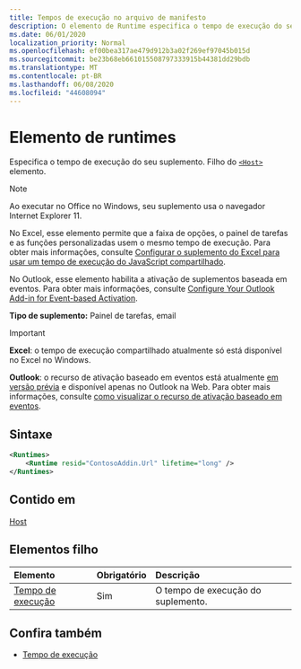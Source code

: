 ```yaml
---
title: Tempos de execução no arquivo de manifesto
description: O elemento de Runtime especifica o tempo de execução do seu suplemento.
ms.date: 06/01/2020
localization_priority: Normal
ms.openlocfilehash: ef00bea317ae479d912b3a02f269ef97045b015d
ms.sourcegitcommit: be23b68eb661015508797333915b44381dd29bdb
ms.translationtype: MT
ms.contentlocale: pt-BR
ms.lasthandoff: 06/08/2020
ms.locfileid: "44608094"
---
```

# <a name="runtimes-element"></a>Elemento de runtimes

Especifica o tempo de execução do seu suplemento. Filho do [`<Host>`](host.md) elemento.

> [!NOTE]
> Ao executar no Office no Windows, seu suplemento usa o navegador Internet Explorer 11.

No Excel, esse elemento permite que a faixa de opções, o painel de tarefas e as funções personalizadas usem o mesmo tempo de execução. Para obter mais informações, consulte [Configurar o suplemento do Excel para usar um tempo de execução do JavaScript compartilhado](../../excel/configure-your-add-in-to-use-a-shared-runtime.md).

No Outlook, esse elemento habilita a ativação de suplementos baseada em eventos. Para obter mais informações, consulte [Configure Your Outlook Add-in for Event-based Activation](../../outlook/autolaunch.md).

**Tipo de suplemento:** Painel de tarefas, email

> [!IMPORTANT]
> **Excel**: o tempo de execução compartilhado atualmente só está disponível no Excel no Windows.
>
> **Outlook**: o recurso de ativação baseado em eventos está atualmente [em versão prévia](../../reference/objectmodel/preview-requirement-set/outlook-requirement-set-preview.md) e disponível apenas no Outlook na Web. Para obter mais informações, consulte [como visualizar o recurso de ativação baseado em eventos](../../outlook/autolaunch.md#how-to-preview-the-event-based-activation-feature).

## <a name="syntax"></a>Sintaxe

```XML
<Runtimes>
    <Runtime resid="ContosoAddin.Url" lifetime="long" />
</Runtimes>
```

## <a name="contained-in"></a>Contido em

[Host](host.md)

## <a name="child-elements"></a>Elementos filho

|  Elemento |  Obrigatório  |  Descrição  |
|:-----|:-----|:-----|
| [Tempo de execução](runtime.md) | Sim |  O tempo de execução do suplemento. |

## <a name="see-also"></a>Confira também

- [Tempo de execução](runtime.md)
